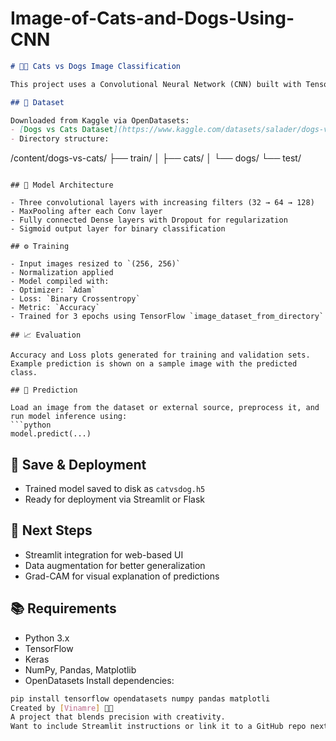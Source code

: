 # Image-of-Cats-and-Dogs-Using-CNN


```markdown
# 🐶🐱 Cats vs Dogs Image Classification

This project uses a Convolutional Neural Network (CNN) built with TensorFlow/Keras to classify images as either cats or dogs. The model is trained on the popular **Dogs vs Cats** dataset from Kaggle and demonstrates end-to-end implementation from data loading to prediction and visualization.

## 📂 Dataset

Downloaded from Kaggle via OpenDatasets:
- [Dogs vs Cats Dataset](https://www.kaggle.com/datasets/salader/dogs-vs-cats)
- Directory structure:
  ```
  /content/dogs-vs-cats/
  ├── train/
  │   ├── cats/
  │   └── dogs/
  └── test/
  ```

## 🧠 Model Architecture

- Three convolutional layers with increasing filters (32 → 64 → 128)
- MaxPooling after each Conv layer
- Fully connected Dense layers with Dropout for regularization
- Sigmoid output layer for binary classification

## ⚙️ Training

- Input images resized to `(256, 256)`
- Normalization applied
- Model compiled with:
  - Optimizer: `Adam`
  - Loss: `Binary Crossentropy`
  - Metric: `Accuracy`
- Trained for 3 epochs using TensorFlow `image_dataset_from_directory`

## 📈 Evaluation

Accuracy and Loss plots generated for training and validation sets. Example prediction is shown on a sample image with the predicted class.

## 🔮 Prediction

Load an image from the dataset or external source, preprocess it, and run model inference using:
```python
model.predict(...)
```

## 💾 Save & Deployment

- Trained model saved to disk as `catvsdog.h5`
- Ready for deployment via Streamlit or Flask

## 🚀 Next Steps
- Streamlit integration for web-based UI
- Data augmentation for better generalization
- Grad-CAM for visual explanation of predictions
## 📚 Requirements
- Python 3.x
- TensorFlow
- Keras
- NumPy, Pandas, Matplotlib
- OpenDatasets
Install dependencies:
```bash
pip install tensorflow opendatasets numpy pandas matplotli
Created by [Vinamre] 👨‍💻  
A project that blends precision with creativity.
Want to include Streamlit instructions or link it to a GitHub repo next?
